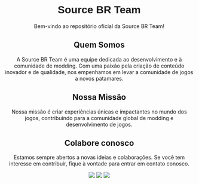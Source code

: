<div align="center">

  <h1 style="font-family: 'Arial', sans-serif;">Source BR Team</h1>

<p>Bem-vindo ao repositório oficial da Source BR Team!</p>

<h2>Quem Somos</h2>

<p>A Source BR Team é uma equipe dedicada ao desenvolvimento e à comunidade de modding. Com uma paixão pela criação de conteúdo inovador e de qualidade, nos empenhamos em levar a comunidade de jogos a novos patamares.</p>

<h2>Nossa Missão</h2>

<p>Nossa missão é criar experiências únicas e impactantes no mundo dos jogos, contribuindo para a comunidade global de modding e desenvolvimento de jogos.</p>

<h2>Colabore conosco</h2>

<p>Estamos sempre abertos a novas ideias e colaborações. Se você tem interesse em contribuir, fique à vontade para entrar em contato conosco.</p>



<div>
   <a href="https://www.youtube.com/@SourceBRTeam" target="_blank"><img src="https://img.shields.io/badge/YouTube-FF0000?style=for-the-badge&logo=youtube&logoColor=white" target="_blank"></a>
 <a href="https://discord.gg/tVNv6SNZZT" target="_blank"><img src="https://img.shields.io/badge/Discord-7289DA?style=for-the-badge&logo=discord&logoColor=white" target="_blank"></a>
   <a href="https://www.moddb.com/company/source-br" target="_blank"><img src="https://cdn.discordapp.com/attachments/1274483884142366894/1279969898495213578/image.png?ex=66d6605c&is=66d50edc&hm=05fbdf256b2945eb9e19c5457d022b68ea3718436785ca99102bdddb72b75b2d&" target="_blank"></a> 
</div>

